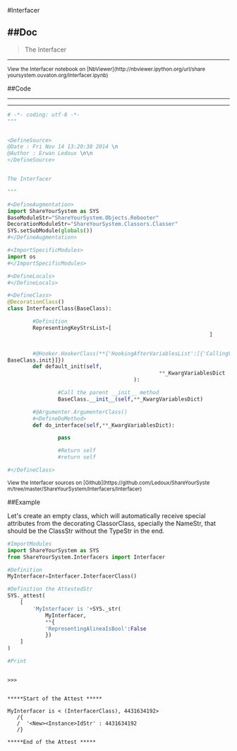 

<!--
FrozenIsBool False
-->

#Interfacer

##Doc
----


>
> The Interfacer
>
>

----

<small>
View the Interfacer notebook on [NbViewer](http://nbviewer.ipython.org/url/share
yoursystem.ouvaton.org/Interfacer.ipynb)
</small>




<!--
FrozenIsBool False
-->

##Code

----

<ClassDocStr>

----

```python
# -*- coding: utf-8 -*-
"""


<DefineSource>
@Date : Fri Nov 14 13:20:38 2014 \n
@Author : Erwan Ledoux \n\n
</DefineSource>


The Interfacer

"""

#<DefineAugmentation>
import ShareYourSystem as SYS
BaseModuleStr="ShareYourSystem.Objects.Rebooter"
DecorationModuleStr="ShareYourSystem.Classors.Classer"
SYS.setSubModule(globals())
#</DefineAugmentation>

#<ImportSpecificModules>
import os
#</ImportSpecificModules>

#<DefineLocals>
#</DefineLocals>

#<DefineClass>
@DecorationClass()
class InterfacerClass(BaseClass):

        #Definition
        RepresentingKeyStrsList=[
                                                                ]


        #@Hooker.HookerClass(**{'HookingAfterVariablesList':[{'CallingVariable':
BaseClass.init}]})
        def default_init(self,
                                                **_KwargVariablesDict
                                        ):

                #Call the parent __init__ method
                BaseClass.__init__(self,**_KwargVariablesDict)

        #@Argumenter.ArgumenterClass()
        #<DefineDoMethod>
        def do_interface(self,**_KwargVariablesDict):

                pass

                #Return self
                #return self

#</DefineClass>


```

<small>
View the Interfacer sources on [Github](https://github.com/Ledoux/ShareYourSyste
m/tree/master/ShareYourSystem/Interfacers/Interfacer)
</small>




<!---
FrozenIsBool True
-->

##Example

Let's create an empty class, which will automatically receive
special attributes from the decorating ClassorClass,
specially the NameStr, that should be the ClassStr
without the TypeStr in the end.

```python
#ImportModules
import ShareYourSystem as SYS
from ShareYourSystem.Interfacers import Interfacer

#Definition
MyInterfacer=Interfacer.InterfacerClass()

#Definition the AttestedStr
SYS._attest(
    [
        'MyInterfacer is '+SYS._str(
            MyInterfacer,
            **{
            'RepresentingAlineaIsBool':False
            })
    ]
)

#Print



```


```console
>>>


*****Start of the Attest *****

MyInterfacer is < (InterfacerClass), 4431634192>
   /{
   /  '<New><Instance>IdStr' : 4431634192
   /}

*****End of the Attest *****



```

